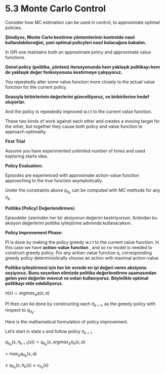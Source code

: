 # 5.3 Monte Carlo Control

Consider how MC estimation can be used in control, to approximate optimal policies.

**Şimdiyse, Monte Carlo kestirme yöntemlerinin kontrolde nasıl kullanılabileceğini, yani optimal policyleri nasıl bulacağına bakalım.**

In GPI one maintains both an approximate policy and approximate value functions. 

**Genel policy (politika, yöntem) iterasyonunda hem yaklaşık politikayı hem de yaklaşık değer fonksiyonunu kestirmeye çalışıyoruz.**

You repeatedly alter some value function more closely to the actual value function for the current policy.

**Sırasıyla birbirlerinin değerlerini güncelliyoruz, ve birbirilerine hedef oluyorlar.**

And the policy is repeatedly improved w.r.t to the current value function.

These two kinds of work against each other and creates a moving target for the other, but together they cause both policy and value function to approach optimality.

******First Trial******

Assume you have experimented unlimited number of times and used exploring starts idea.

************Policy Evaluation:************

Episodes are experienced with approximate action-value function approaching to the true function asymptotically.

Under the constraints above $q_{\pi_k}$ can be computed with MC methods for any $\pi_k$.

******************Politika (Policy) Değerlendirmesi:******************

Episodeler üzerinden her bir aksiyonun değerini kestiriyorsun. Ardından bu aksiyon değerlerini politika iyileştirme adımında kullanacaksın.

****************************Policy Improvement Phase:****************************

PI is done by making the policy greedy w.r.t to the current value function. In this case we have **********************************action-value function********************************** , and so no model is needed to construct greedy policy. For any action-value function q, corresponding greedy policy deterministically choose an action with maximal action-value.

**Politika iyileştirmesi için her bir evrede en iyi değeri veren aksiyonu seçiyoruz. Bunu seçerken elimizde politika değerlendirme aşamasından gelen yeni değerler mevcut ve onları kullanıyoruz. Böylelikle optimal politikayı elde edebiliyoruz.**

$\pi(s) = argmax_aq(s,a)$

PI then can be done by constructing each $\pi_{k+1}$, as the greedy policy with respect to $q_{\pi_{k}}$.

Here is the mathematical formulation of policy improvement. 

Let’s start in state s and follow policy  $\pi_{k+1}$

$q_{\pi_{k}}(s, \pi_{k+1}(s)) = q_{\pi_{k}}(s, argmax_a \pi_{k}(s,a)$ 

= $max_a q_{\pi_{k}}(s,a)$

≥ $q_{\pi_{k}}(s,\pi_{k}(s)$ ≥ $v_{\pi_{k}}$(s)